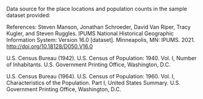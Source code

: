 Data source for the place locations and population counts in the sample dataset provided: 

References:
Steven Manson, Jonathan Schroeder, David Van Riper, Tracy Kugler, and Steven Ruggles. IPUMS National Historical Geographic Information System: Version 16.0 [dataset]. Minneapolis, MN: IPUMS. 2021. http://doi.org/10.18128/D050.V16.0

U.S. Census Bureau (1942). U.S. Census of Population: 1940. Vol. I, Number of Inhabitants. U.S. Government Printing Office, Washington, D.C.

U.S. Census Bureau (1964). U.S. Census of Population: 1960. Vol. I, Characteristics of the Population. Part I, United States Summary. U.S. Government Printing Office, Washington, D.C. 
